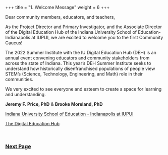 +++
title = "1. Welcome Message"
weight = 6
+++

Dear community members, educators, and teachers,

As the Project Director and Primary Investigator, and the Associate Director of the Digital Education Hub of the Indiana University School of Education-Indianapolis at IUPUI, we are excited to welcome you to the first Community Caucus!

The 2022 Summer Institute with the IU Digital Education Hub (DEH) is an annual event convening educators and community stakeholders from across the state of Indiana. This year’s DEH Summer Institute seeks to understand how historically disenfranchised populations of people view STEM’s (Science, Technology, Engineering, and Math) role in their communities. 

We very excited to see everyone and esteem to create a space for learning and understanding.

**Jeremy F. Price, PhD** & **Brooke Moreland, PhD**

[Indiana University School of Education - Indianapolis at IUPUI](https://education.iupui.edu/)

[The Digital Education Hub](https://www.digitaleducationhub.org/)

&nbsp;
&nbsp;
&nbsp;
&nbsp;
&nbsp;
&nbsp;
&nbsp;
&nbsp;

### [Next Page](https://dehsi2022.netlify.app/background/meettheteam/)